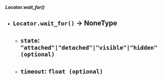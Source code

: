 ##### Locator.wait_for()
- `Locator.wait_for()` -> NoneType
	- 
	- `state`: `"attached"|"detached"|"visible"|"hidden" (optional)`
		- 
	- `timeout`: `float (optional)`
		- 
